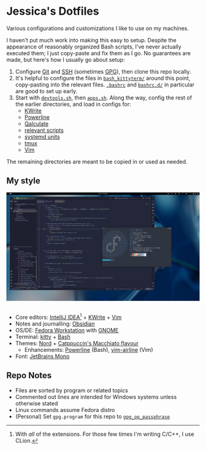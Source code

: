 # Jessica's Dotfiles

Various configurations and customizations I like to use on my machines.

I haven't put much work into making this easy to setup. Despite the appearance of reasonably organized Bash scripts,
I've never actually executed them; I just copy-paste and fix them as I go. No guarantees are made, but here's how I
usually go about setup:

1. Configure [Git](./git) and [SSH](./ssh) (sometimes [GPG](./gpg)), then clone this repo locally.
2. It's helpful to configure the files in [`bash_kittyterm/`](./bash_kittyterm) around this point, copy-pasting into the 
   relevant files. [`.bashrc`](./bash_kittyterm/.bashrc) and [`bashrc.d/`](./bash_kittyterm/bashrc.d) in particular are good
   to set up early. 
3. Start with [`devtools.sh`](./linux_pkgs/devtools.sh), then [`apps.sh`](./linux_pkgs/apps.sh). Along the way, config the
   rest of the earlier directories, and load in configs for:
    - [KWrite](./kwrite)
    - [Powerline](./powerline_cfg)
    - [Qalculate](./qalculate)
    - [relevant scripts](./scripts)
    - [systemd units](./systemd)
    - [tmux](./tmux)
    - [Vim](./vim)

The remaining directories are meant to be copied in or used as needed.

## My style

<img alt="Screenshot of my Fedora desktop, featuring IntelliJ and kitty. IntelliJ, with the Catpuccin Macchiato theme, is opened to gpg_op_passphrase. kitty, with the Nord theme, shows neofetch." style="max-width: 100%; height: auto; display: block; margin: 0px auto;" src=./assets/theme.png><br>

- Core editors: [IntelliJ IDEA](https://www.jetbrains.com/)[^1] + [KWrite](https://apps.kde.org/kwrite/) + [Vim](https://www.vim.org/)
- Notes and journalling: [Obsidian](https://obsidian.md/)
- OS/DE: [Fedora Workstation](https://fedoraproject.org/workstation/) with [GNOME](https://www.gnome.org/)
- Terminal: [kitty](https://sw.kovidgoyal.net/kitty/) + [Bash](https://www.gnu.org/software/bash/)
- Themes: [Nord](https://www.nordtheme.com/) + [Catppuccin's Macchiato flavour](https://catppuccin.com/)
    - Enhancements: [Powerline](https://github.com/powerline/powerline) (Bash), [vim-airline](https://github.com/vim-airline/vim-airline) (Vim)
- Font: [JetBrains Mono](https://www.jetbrains.com/lp/mono/)

## Repo Notes

- Files are sorted by program or related topics
- Commented out lines are intended for Windows systems unless otherwise stated
- Linux commands assume Fedora distro
- (Personal) Set `gpg.program` for this repo to [`gpg_op_passphrase`](./scripts/gpg_op_passphrase)

[^1]: With _all_ of the extensions. For those few times I'm writing C/C++, I use CLion.